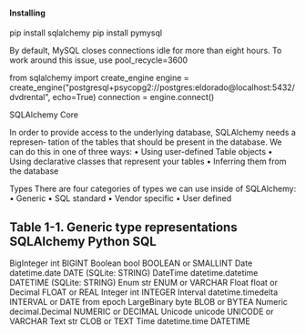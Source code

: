 #### Installing
pip install sqlalchemy
pip install pymysql

By default, MySQL closes connections idle for more than eight
hours. To work around this issue, use pool_recycle=3600

from sqlalchemy import create_engine
engine = create_engine("postgresql+psycopg2://postgres:eldorado@localhost:5432/dvdrental", echo=True)
connection = engine.connect()


SQLAlchemy Core

In order to provide access to the underlying database, SQLAlchemy needs a represen‐
tation of the tables that should be present in the database. We can do this in one of
three ways:
• Using user-defined Table objects
• Using declarative classes that represent your tables
• Inferring them from the database

Types
There are four categories of types we can use inside of SQLAlchemy:
• Generic
• SQL standard
• Vendor specific
• User defined

Table 1-1. Generic type representations
SQLAlchemy 		Python 							SQL
-------------------------------------------------------------
BigInteger 		int 								BIGINT
Boolean 			bool 								BOOLEAN or SMALLINT
Date 					datetime.date 			DATE (SQLite: STRING)
DateTime 			datetime.datetime 	DATETIME (SQLite: STRING)
Enum 					str 								ENUM or VARCHAR
Float 				float or Decimal 		FLOAT or REAL
Integer 			int 								INTEGER
Interval 			datetime.timedelta 	INTERVAL or DATE from epoch
LargeBinary 	byte 								BLOB or BYTEA
Numeric 			decimal.Decimal 		NUMERIC or DECIMAL
Unicode 			unicode 						UNICODE or VARCHAR
Text 					str 								CLOB or TEXT
Time 					datetime.time 			DATETIME



